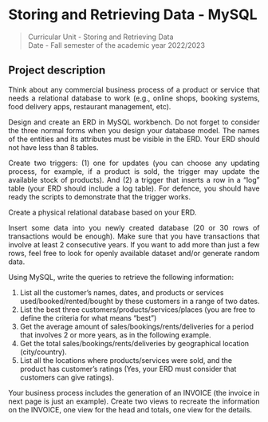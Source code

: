 # Storing and Retrieving Data - MySQL
> Curricular Unit - Storing and Retrieving Data <br>
> Date - Fall semester of the academic year 2022/2023
## Project description
<p align="justify"> Think about any commercial business process of a product or service that needs a relational database
to work (e.g., online shops, booking systems, food delivery apps, restaurant management, etc).

<p align="justify"> Design and create an ERD in MySQL workbench. Do not forget to consider the three normal forms
when you design your database model. The names of the entities and its attributes must be visible
in the ERD. Your ERD should not have less than 8 tables.

<p align="justify"> Create two triggers: (1) one for updates (you can choose any updating process, for example, if a
product is sold, the trigger may update the available stock of products). And (2) a trigger that inserts
a row in a “log” table (your ERD should include a log table). For defence, you should have ready the
scripts to demonstrate that the trigger works.

<p align="justify"> Create a physical relational database based on your ERD.

<p align="justify"> Insert some data into you newly created database (20 or 30 rows of transactions would be enough).
Make sure that you have transactions that involve at least 2 consecutive years. If you want to add
more than just a few rows, feel free to look for openly available dataset and/or generate random
data.

<p align="justify"> Using MySQL, write the queries to retrieve the following information:
<ol>
<li> List all the customer’s names, dates, and products or services used/booked/rented/bought by
these customers in a range of two dates.
<li> List the best three customers/products/services/places (you are free to define the criteria for
what means “best”)
<li> Get the average amount of sales/bookings/rents/deliveries for a period that involves 2 or more
years, as in the following example. 
<li> Get the total sales/bookings/rents/deliveries by geographical location (city/country).
<li> List all the locations where products/services were sold, and the product has customer’s ratings
(Yes, your ERD must consider that customers can give ratings).
</ol>
<p align="justify"> Your business process includes the generation of an INVOICE (the invoice in next page is just an
example). Create two views to recreate the information on the INVOICE, one view for the head and
totals, one view for the details.
